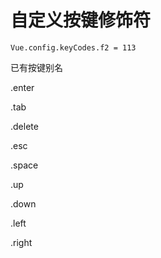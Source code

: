 # 自定义按键修饰符

```
Vue.config.keyCodes.f2 = 113
```

已有按键别名

.enter

.tab

.delete

.esc

.space

.up

.down

.left

.right
